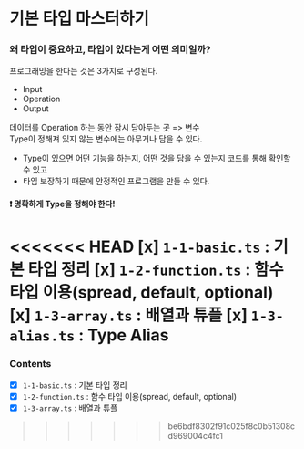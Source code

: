 # 기본 타입 마스터하기

### 왜 타입이 중요하고, 타입이 있다는게 어떤 의미일까?

프로그래밍을 한다는 것은 3가지로 구성된다. <br/>

- Input
- Operation
- Output

데이터를 Operation 하는 동안 잠시 담아두는 곳 => 변수 <br />
Type이 정해져 있지 않는 변수에는 아무거나 담을 수 있다. <br />

- Type이 있으면 어떤 기능을 하는지, 어떤 것을 담을 수 있는지 코드를 통해 확인할 수 있고
- 타입 보장하기 때문에 안정적인 프로그램을 만들 수 있다.

#### ❗ 명확하게 Type을 정해야 한다!

<<<<<<< HEAD
[x] `1-1-basic.ts` : 기본 타입 정리
[x] `1-2-function.ts` : 함수 타입 이용(spread, default, optional)
[x] `1-3-array.ts` : 배열과 튜플
[x] `1-3-alias.ts` : Type Alias
=======
### Contents
- [x] `1-1-basic.ts` : 기본 타입 정리
- [x] `1-2-function.ts` : 함수 타입 이용(spread, default, optional)
- [x] `1-3-array.ts` : 배열과 튜플
>>>>>>> be6bdf8302f91c025f8c0b51308cd969004c4fc1
